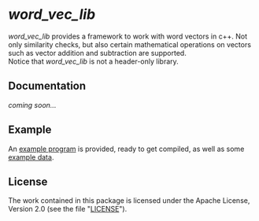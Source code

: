 # *word_vec_lib*
*word_vec_lib* provides a framework to work with word vectors in c++. Not only similarity checks, but also certain mathematical operations on vectors such as vector addition and subtraction are supported.  
Notice that *word_vec_lib* is not a header-only library.

## Documentation
*coming soon...*

## Example
An [example program](example.cc) is provided, ready to get compiled, as well as some [example data](example/example_data/example_word_vecs.txt).

## License
The work contained in this package is licensed under the Apache License, Version 2.0 (see the file "[LICENSE](LICENSE)").
